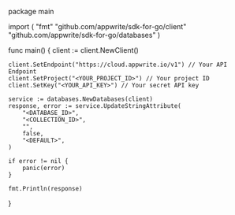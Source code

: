 package main

import (
    "fmt"
    "github.com/appwrite/sdk-for-go/client"
    "github.com/appwrite/sdk-for-go/databases"
)

func main() {
    client := client.NewClient()

    client.SetEndpoint("https://cloud.appwrite.io/v1") // Your API Endpoint
    client.SetProject("<YOUR_PROJECT_ID>") // Your project ID
    client.SetKey("<YOUR_API_KEY>") // Your secret API key

    service := databases.NewDatabases(client)
    response, error := service.UpdateStringAttribute(
        "<DATABASE_ID>",
        "<COLLECTION_ID>",
        "",
        false,
        "<DEFAULT>",
    )

    if error != nil {
        panic(error)
    }

    fmt.Println(response)
}
